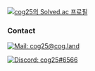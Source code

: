 <!--
![MY Github Stats](https://github-readme-stats.vercel.app/api?username=cog25&count_private=true&show_icons=true&theme=dark)


[![Most Used Languages](https://github-readme-stats.vercel.app/api/top-langs/?username=cog25&count_private=true&theme=dark)](https://github.com/anuraghazra/github-readme-stats)

-->

[![cog25의 Solved.ac
프로필](http://mazassumnida.wtf/api/generate_badge?boj=cog25)](https://solved.ac/cog25)

> 

### Contact
[![Mail: cog25@cog.land](https://img.shields.io/badge/Mail-gh@cog.la-black?color=3B81C2&style=flat-square&logo=gmail&logoColor=ffffff)](mailto:gh@cog.la)
<!-- [![Keybase: cog25](https://img.shields.io/badge/keybase-cog25-%33A0FF?style=flat-square&logo=Keybase&logoColor=fff)](https://keybase.io/cog25) -->
[![Discord: cog25#6566](https://img.shields.io/badge/Discord-cog25%236566-5865F2?style=flat-square&logo=Discord&logoColor=fff)](.)

